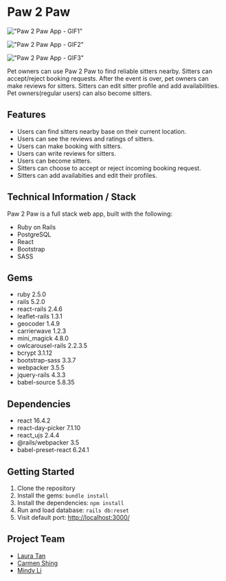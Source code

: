# Paw 2 Paw 

!["Paw 2 Paw App - GIF1"](https://github.com/Mindyli1120/paw2paw/blob/master/document/paw2paw-1.gif?raw=true)

!["Paw 2 Paw App - GIF2"](https://github.com/Mindyli1120/paw2paw/blob/master/document/paw2paw-2.gif?raw=true)

!["Paw 2 Paw App - GIF3"](https://github.com/Mindyli1120/paw2paw/blob/readme/document/paw2paw-3-updated.gif?raw=true)


Pet owners can use Paw 2 Paw to find reliable sitters nearby. Sitters can accept/reject booking requests. After the event is over, pet owners can make reviews for sitters. Sitters can edit sitter profile and add availabilities. Pet owners(regular users) can also become sitters. 

## Features
- Users can find sitters nearby base on their current location.
- Users can see the reviews and ratings of sitters.
- Users can make booking with sitters.
- Users can write reviews for sitters.
- Users can become sitters.
- Sitters can choose to accept or reject incoming booking request.
- Sitters can add availabities and edit their profiles.

## Technical Information / Stack

Paw 2 Paw is a full stack web app, built with the following:
- Ruby on Rails
- PostgreSQL
- React
- Bootstrap
- SASS

## Gems
- ruby 2.5.0
- rails 5.2.0
- react-rails 2.4.6
- leaflet-rails 1.3.1
- geocoder 1.4.9
- carrierwave 1.2.3
- mini_magick 4.8.0
- owlcarousel-rails 2.2.3.5
- bcrypt 3.1.12
- bootstrap-sass 3.3.7
- webpacker 3.5.5
- jquery-rails 4.3.3
- babel-source 5.8.35

## Dependencies
- react 16.4.2
- react-day-picker 7.1.10
- react_ujs 2.4.4
- @rails/webpacker 3.5
- babel-preset-react 6.24.1

## Getting Started

1. Clone the repository
2. Install the gems: `bundle install`
3. Install the dependencies: `npm install`
4. Run and load database: `rails db:reset`
5. Visit default port: <http://localhost:3000/>

## Project Team <a id=“team”>

- [Laura Tan](https://github.com/lauratan)
- [Carmen Shing](https://github.com/cshing)
- [Mindy Li](https://github.com/Mindyli1120)

